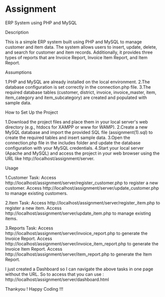 # Assignment
ERP System using PHP and MySQL

Description

This is a simple ERP system built using PHP and MySQL to manage customer and item data. The system allows users to insert, update, delete, 
and search for customer and item records. Additionally, it provides three types of reports that are Invoice Report, Invoice Item Report, and Item Report.

Assumptions

1.PHP and MySQL are already installed on the local environment.
2.The database configuration is set correctly in the connection.php file.
3.The required database tables (customer, district, invoice, invoice_master, item, item_category and item_subcategory) are created and populated with sample data.
	
How to Set Up the Project

1.Download the project files and place them in your local server's web directory (e.g., htdocs for XAMPP or www for WAMP).
2.Create a new MySQL database and import the provided SQL file (assignment(1).sql) to create the required tables and insert sample data.
3.Open the connection.php file in the includes folder and update the database configuration with your MySQL credentials.
4.Start your local server (Apache and MySQL) and access the project in your web browser using the URL like http://localhost/assignment/server. 

Usage

1.Customer Task: 
                Access http://localhost/assignment/server/register_customer.php to register a new customer.
                Access http://localhost/assignment/server/update_customer.php to manage existing customers.

2.Item Task:
            Access http://localhost/assignment/server/register_item.php to register a new item.
            Access http://localhost/assignment/server/update_item.php to manage existing items.
			
3.Reports Task:
               Access http://localhost/assignment/server/invoice_report.php to generate the Invoice Report.
               Access http://localhost/assignment/server/invoice_item_report.php to generate the Invoice Item Report.
               Access http://localhost/assignment/server/item_report.php to generate the Item Report.

I just created a Dashboard so I can navigate the above tasks in one page without the URL. So to access that you can use : http://localhost/assignment/server/dashboard.html

Thankyou !
Happy Coding !!!
